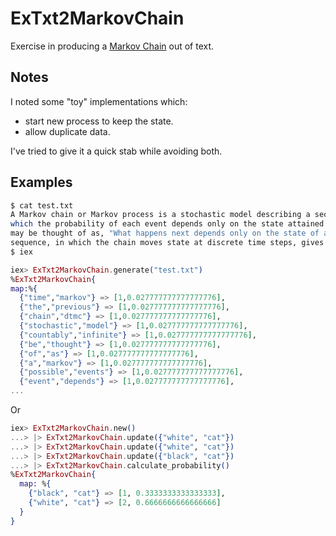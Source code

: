 # ExTxt2MarkovChain

Exercise in producing a [Markov Chain](https://en.wikipedia.org/wiki/Markov_chain) out of text.

## Notes

I noted some "toy" implementations which:
- start new process to keep the state.
- allow duplicate data.

I've tried to give it a quick stab while avoiding both.

## Examples

```sh
$ cat test.txt
A Markov chain or Markov process is a stochastic model describing a sequence of possible events in
which the probability of each event depends only on the state attained in the previous event. Informally, this
may be thought of as, "What happens next depends only on the state of affairs now." A countably infinite
sequence, in which the chain moves state at discrete time steps, gives a discrete-time Markov chain (DTMC).
$ iex
```

```elixir
iex> ExTxt2MarkovChain.generate("test.txt")
%ExTxt2MarkovChain{
map:%{
  {"time","markov"} => [1,0.027777777777777776],
  {"the","previous"} => [1,0.027777777777777776],
  {"chain","dtmc"} => [1,0.027777777777777776],
  {"stochastic","model"} => [1,0.027777777777777776],
  {"countably","infinite"} => [1,0.027777777777777776],
  {"be","thought"} => [1,0.027777777777777776],
  {"of","as"} => [1,0.027777777777777776],
  {"a","markov"} => [1,0.027777777777777776],
  {"possible","events"} => [1,0.027777777777777776],
  {"event","depends"} => [1,0.027777777777777776],
...
```

Or

```Elixir
iex> ExTxt2MarkovChain.new()
...> |> ExTxt2MarkovChain.update({"white", "cat"})
...> |> ExTxt2MarkovChain.update({"white", "cat"})
...> |> ExTxt2MarkovChain.update({"black", "cat"})
...> |> ExTxt2MarkovChain.calculate_probability()
%ExTxt2MarkovChain{
  map: %{
    {"black", "cat"} => [1, 0.3333333333333333],
    {"white", "cat"} => [2, 0.6666666666666666]
  }
}
```
